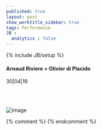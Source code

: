 ```yaml
---
published: true
layout: post
show_worktitle_sidebar: true
tags: Performance
JB :
  analytics : false
---
```


{% include JB/setup %}




<p>
<h4>Arnaud Riviere + Olivier di Placido </h4>
30|04|19<br />


<br /><br />
</p><p>
<img src="{{ site.url }}/images/arnauld_olivier.jpg" alt="image">

</p>



{% comment %}
{% endcomment %}